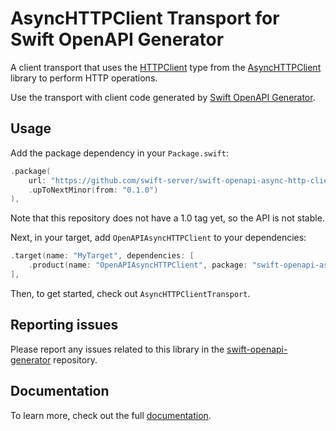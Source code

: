 # AsyncHTTPClient Transport for Swift OpenAPI Generator

A client transport that uses the [HTTPClient](https://swift-server.github.io/async-http-client/docs/current/AsyncHTTPClient/Classes/HTTPClient) type from the [AsyncHTTPClient](https://github.com/swift-server/async-http-client) library to perform HTTP operations.

Use the transport with client code generated by [Swift OpenAPI Generator](https://github.com/apple/swift-openapi-generator).

## Usage

Add the package dependency in your `Package.swift`:

```swift
.package(
    url: "https://github.com/swift-server/swift-openapi-async-http-client", 
    .upToNextMinor(from: "0.1.0")
),
```

Note that this repository does not have a 1.0 tag yet, so the API is not stable.

Next, in your target, add `OpenAPIAsyncHTTPClient` to your dependencies:

```swift
.target(name: "MyTarget", dependencies: [
    .product(name: "OpenAPIAsyncHTTPClient", package: "swift-openapi-async-http-client"),
],
```

Then, to get started, check out `AsyncHTTPClientTransport`.

## Reporting issues

Please report any issues related to this library in the [swift-openapi-generator](https://github.com/apple/swift-openapi-generator/issues) repository.

## Documentation

To learn more, check out the full [documentation](https://swiftpackageindex.com/swift-server/swift-openapi-async-http-client/documentation).

